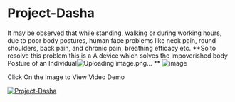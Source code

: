 # Project-Dasha

It may be observed	that while standing, walking or during working hours, due to poor body postures,  human face problems like neck pain, round shoulders, back pain, and chronic pain, breathing efficacy etc.
**So to resolve this problem this is a A device which solves the impoverished body Posture of an Individual![Uploading image.png…]()
**
![image](https://user-images.githubusercontent.com/36052802/143769049-85ab05a7-ca30-47a5-b251-afe611a27029.png)

Click On the Image to View Video Demo

[![Project-Dasha](https://img.youtube.com/vi/QgdVjFxcdXc/0.jpg)](https://www.youtube.com/watch?v=QgdVjFxcdXc)
